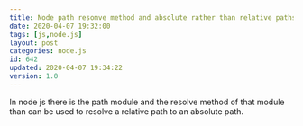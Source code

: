```yaml
---
title: Node path resomve method and absolute rather than relative paths
date: 2020-04-07 19:32:00
tags: [js,node.js]
layout: post
categories: node.js
id: 642
updated: 2020-04-07 19:34:22
version: 1.0
---
```


In node js there is the path module and the resolve method of that module than can be used to resolve a relative path to an absolute path.

<!-- more -->
